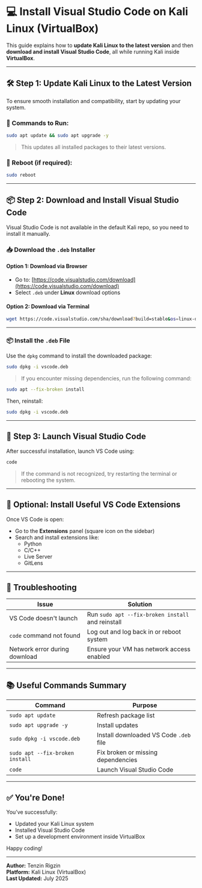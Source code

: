 
# 💻 Install Visual Studio Code on Kali Linux (VirtualBox)

This guide explains how to **update Kali Linux to the latest version** and then **download and install Visual Studio Code**, all while running Kali inside **VirtualBox**.

---

## 🛠️ Step 1: Update Kali Linux to the Latest Version

To ensure smooth installation and compatibility, start by updating your system.

### 🔧 Commands to Run:

```bash
sudo apt update && sudo apt upgrade -y
```

> This updates all installed packages to their latest versions.

### 🔄 Reboot (if required):

```bash
sudo reboot
```

---

## 📦 Step 2: Download and Install Visual Studio Code

Visual Studio Code is not available in the default Kali repo, so you need to install it manually.

### 📥 Download the `.deb` Installer

#### Option 1: Download via Browser
- Go to: [https://code.visualstudio.com/download](https://code.visualstudio.com/download)
- Select `.deb` under **Linux** download options

#### Option 2: Download via Terminal
```bash
wget https://code.visualstudio.com/sha/download?build=stable&os=linux-deb-x64 -O vscode.deb
```

---

### 📦 Install the `.deb` File

Use the `dpkg` command to install the downloaded package:

```bash
sudo dpkg -i vscode.deb
```

> If you encounter missing dependencies, run the following command:

```bash
sudo apt --fix-broken install
```

Then, reinstall:
```bash
sudo dpkg -i vscode.deb
```

---

## 🚀 Step 3: Launch Visual Studio Code

After successful installation, launch VS Code using:

```bash
code
```

> If the command is not recognized, try restarting the terminal or rebooting the system.

---

## 🧩 Optional: Install Useful VS Code Extensions

Once VS Code is open:
- Go to the **Extensions** panel (square icon on the sidebar)
- Search and install extensions like:
  - Python
  - C/C++
  - Live Server
  - GitLens

---

## 🐞 Troubleshooting

| Issue                                    | Solution                                             |
|-----------------------------------------|------------------------------------------------------|
| VS Code doesn't launch                  | Run `sudo apt --fix-broken install` and reinstall   |
| `code` command not found                | Log out and log back in or reboot system            |
| Network error during download           | Ensure your VM has network access enabled           |

---

## 📚 Useful Commands Summary

| Command                         | Purpose                               |
|----------------------------------|----------------------------------------|
| `sudo apt update`               | Refresh package list                   |
| `sudo apt upgrade -y`           | Install updates                        |
| `sudo dpkg -i vscode.deb`       | Install downloaded VS Code `.deb` file |
| `sudo apt --fix-broken install` | Fix broken or missing dependencies     |
| `code`                          | Launch Visual Studio Code              |

---

## ✅ You're Done!

You’ve successfully:
- Updated your Kali Linux system
- Installed Visual Studio Code
- Set up a development environment inside VirtualBox

Happy coding!

---

**Author:** Tenzin Rigzin  
**Platform:** Kali Linux (VirtualBox)  
**Last Updated:** July 2025
